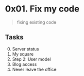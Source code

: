 # 0x01. Fix my code
> fixing existing code

## Tasks
0. Server status
1. My square
2. Step 2: User model
3. Blog access
4. Never leave the office
